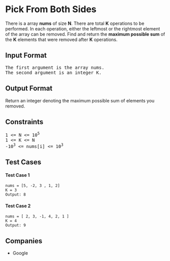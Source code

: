<h1>Pick From Both Sides</h1>

<p>There is a array <b>nums</b> of size <b>N</b>. There are total <b>K</b> operations to be performed. In each operation, either the leftmost or the rightmost element of the array can be removed. Find and return the <b>maximum possible sum</b> of the <b>K</b> elements that were removed after <b>K</b> operations.</p>

<h2>Input Format</h2>

<pre>
The first argument is the array nums.
The second argument is an integer K.
</pre>

<h2>Output Format</h2>

<p>Return an integer denoting the maximum possible sum of elements you removed.</p>

<h2>Constraints</h2>

<pre>
1 <= N <= 10<sup>5</sup>
1 <= K <= N
-10<sup>3</sup> <= nums[i] <= 10<sup>3</sup>
</pre>

<h2>Test Cases</h2>

<h4>Test Case 1</h4>

```
nums = [5, -2, 3 , 1, 2]
K = 3
Output: 8
```

<h4>Test Case 2</h4>

```
nums = [ 2, 3, -1, 4, 2, 1 ]
K = 4
Output: 9
```

<h2>Companies</h2>

<ul>
  <li>Google</li>
</ul>
